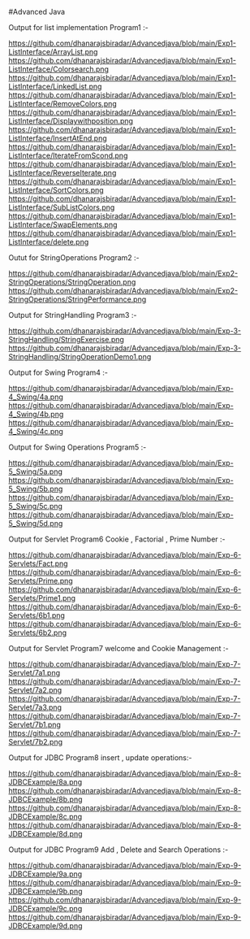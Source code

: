 #Advanced Java 

Output for list implementation Program1 :- 

https://github.com/dhanarajsbiradar/Advancedjava/blob/main/Exp1-ListInterface/ArrayList.png
https://github.com/dhanarajsbiradar/Advancedjava/blob/main/Exp1-ListInterface/Colorsearch.png
https://github.com/dhanarajsbiradar/Advancedjava/blob/main/Exp1-ListInterface/LinkedList.png
https://github.com/dhanarajsbiradar/Advancedjava/blob/main/Exp1-ListInterface/RemoveColors.png
https://github.com/dhanarajsbiradar/Advancedjava/blob/main/Exp1-ListInterface/Displaywithposition.png
https://github.com/dhanarajsbiradar/Advancedjava/blob/main/Exp1-ListInterface/InsertAtEnd.png
https://github.com/dhanarajsbiradar/Advancedjava/blob/main/Exp1-ListInterface/IterateFromScond.png
https://github.com/dhanarajsbiradar/Advancedjava/blob/main/Exp1-ListInterface/ReverseIterate.png
https://github.com/dhanarajsbiradar/Advancedjava/blob/main/Exp1-ListInterface/SortColors.png
https://github.com/dhanarajsbiradar/Advancedjava/blob/main/Exp1-ListInterface/SubListColors.png
https://github.com/dhanarajsbiradar/Advancedjava/blob/main/Exp1-ListInterface/SwapElements.png
https://github.com/dhanarajsbiradar/Advancedjava/blob/main/Exp1-ListInterface/delete.png


Outut for StringOperations Program2 :- 

https://github.com/dhanarajsbiradar/Advancedjava/blob/main/Exp2-StringOperations/StringOperation.png
https://github.com/dhanarajsbiradar/Advancedjava/blob/main/Exp2-StringOperations/StringPerformance.png

Output for StringHandling Program3 :-

https://github.com/dhanarajsbiradar/Advancedjava/blob/main/Exp-3-StringHandling/StringExercise.png
https://github.com/dhanarajsbiradar/Advancedjava/blob/main/Exp-3-StringHandling/StringOperationDemo1.png

Output for Swing Program4 :- 

https://github.com/dhanarajsbiradar/Advancedjava/blob/main/Exp-4_Swing/4a.png
https://github.com/dhanarajsbiradar/Advancedjava/blob/main/Exp-4_Swing/4b.png
https://github.com/dhanarajsbiradar/Advancedjava/blob/main/Exp-4_Swing/4c.png

Output for Swing Operations Program5 :- 

https://github.com/dhanarajsbiradar/Advancedjava/blob/main/Exp-5_Swing/5a.png
https://github.com/dhanarajsbiradar/Advancedjava/blob/main/Exp-5_Swing/5b.png
https://github.com/dhanarajsbiradar/Advancedjava/blob/main/Exp-5_Swing/5c.png
https://github.com/dhanarajsbiradar/Advancedjava/blob/main/Exp-5_Swing/5d.png

Output for Servlet Program6  Cookie , Factorial , Prime Number :- 

https://github.com/dhanarajsbiradar/Advancedjava/blob/main/Exp-6-Servlets/Fact.png
https://github.com/dhanarajsbiradar/Advancedjava/blob/main/Exp-6-Servlets/Prime.png
https://github.com/dhanarajsbiradar/Advancedjava/blob/main/Exp-6-Servlets/Prime1.png
https://github.com/dhanarajsbiradar/Advancedjava/blob/main/Exp-6-Servlets/6b1.png
https://github.com/dhanarajsbiradar/Advancedjava/blob/main/Exp-6-Servlets/6b2.png

Output for Servlet Program7 welcome and Cookie Management :- 

https://github.com/dhanarajsbiradar/Advancedjava/blob/main/Exp-7-Servlet/7a1.png
https://github.com/dhanarajsbiradar/Advancedjava/blob/main/Exp-7-Servlet/7a2.png
https://github.com/dhanarajsbiradar/Advancedjava/blob/main/Exp-7-Servlet/7a3.png
https://github.com/dhanarajsbiradar/Advancedjava/blob/main/Exp-7-Servlet/7b1.png
https://github.com/dhanarajsbiradar/Advancedjava/blob/main/Exp-7-Servlet/7b2.png

Output for JDBC Program8 insert , update operations:- 

https://github.com/dhanarajsbiradar/Advancedjava/blob/main/Exp-8-JDBCExample/8a.png
https://github.com/dhanarajsbiradar/Advancedjava/blob/main/Exp-8-JDBCExample/8b.png
https://github.com/dhanarajsbiradar/Advancedjava/blob/main/Exp-8-JDBCExample/8c.png
https://github.com/dhanarajsbiradar/Advancedjava/blob/main/Exp-8-JDBCExample/8d.png

Output for JDBC Program9 Add , Delete and Search Operations :- 

https://github.com/dhanarajsbiradar/Advancedjava/blob/main/Exp-9-JDBCExample/9a.png
https://github.com/dhanarajsbiradar/Advancedjava/blob/main/Exp-9-JDBCExample/9b.png
https://github.com/dhanarajsbiradar/Advancedjava/blob/main/Exp-9-JDBCExample/9c.png
https://github.com/dhanarajsbiradar/Advancedjava/blob/main/Exp-9-JDBCExample/9d.png

